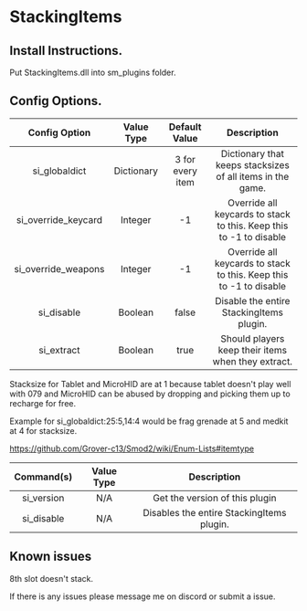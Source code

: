 # StackingItems

## Install Instructions.
Put StackingItems.dll into sm_plugins folder.


## Config Options.
| Config Option              | Value Type      | Default Value | Description |
|   :---:                    |     :---:       |    :---:      |    :---:    |
| si_globaldict       | Dictionary      | 3 for every item            | Dictionary that keeps stacksizes of all items in the game. |
| si_override_keycard     | Integer         | -1       | Override all keycards to stack to this. Keep this to -1 to disable |
| si_override_weapons     | Integer         | -1       | Override all keycards to stack to this. Keep this to -1 to disable |
| si_disable              | Boolean         | false    | Disable the entire StackingItems plugin. |
| si_extract              | Boolean         | true     | Should players keep their items when they extract. |

Stacksize for Tablet and MicroHID are at 1 because tablet doesn't play well with 079 and MicroHID can be abused by dropping and picking them up to recharge for free.

Example for si_globaldict:25:5,14:4 would be frag grenade at 5 and medkit at 4 for stacksize.

https://github.com/Grover-c13/Smod2/wiki/Enum-Lists#itemtype


| Command(s)                 | Value Type      | Description                              |
|   :---:                    |     :---:       |    :---:                                 |
| si_version              | N/A             | Get the version of this plugin           |
| si_disable              | N/A             | Disables the entire StackingItems plugin.    |

## Known issues
8th slot doesn't stack.

If there is any issues please message me on discord or submit a issue.
